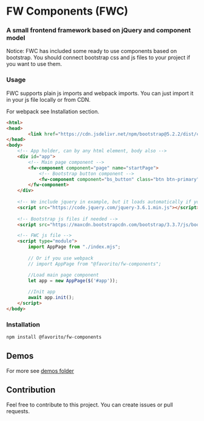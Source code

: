 # FW Components (FWC)

### A small frontend framework based on jQuery and component model

Notice: FWC has included some ready to use components based on bootstrap. You should connect bootstrap css and js files
to your project if you want to use them.

### Usage

FWC supports plain js imports and webpack imports. You can just import it in your js file locally or from CDN.

For webpack see Installation section.

```html
<html>
<head>
        <link href="https://cdn.jsdelivr.net/npm/bootstrap@5.2.2/dist/css/bootstrap.min.css" rel="stylesheet">
</head>
<body>
    <!-- App holder, can by any html element, body also -->
    <div id="app">
        <!-- Main page component -->
        <fw-component component="page" name="startPage">
            <!-- Bootstrap button component -->
            <fw-component component="bs_button" class="btn btn-primary" name="button" #click="alert('Hello!')">Click me</fw-component>
        </fw-component>
    </div>
    
    <!-- We include jquery in example, but it loads automatically if you use webpack -->
    <script src="https://code.jquery.com/jquery-3.6.1.min.js"></script>
    
    <!-- Bootstrap js files if needed -->
    <script src="https://maxcdn.bootstrapcdn.com/bootstrap/3.3.7/js/bootstrap.min.js"></script>

    <!-- FWC js file -->
    <script type="module">
        import AppPage from "./index.mjs";
        
        // Or if you use webpack
        // import AppPage from "@favorito/fw-components";

        //Load main page component
        let app = new AppPage($('#app'));
        
        //Init app
        await app.init();
    </script>
</body>
```

### Installation

```bash
npm install @favorito/fw-components
```

## Demos

For more see [demos folder](/demo/)

## Contribution

Feel free to contribute to this project. You can create issues or pull requests.

